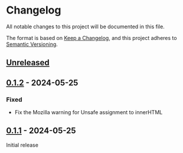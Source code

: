# Changelog

All notable changes to this project will be documented in this file.

The format is based on [Keep a Changelog](https://keepachangelog.com/en/1.1.0/),
and this project adheres to [Semantic Versioning](https://semver.org/spec/v2.0.0.html).

## [Unreleased]


## [0.1.2] - 2024-05-25
### Fixed
- Fix the Mozilla warning for Unsafe assignment to innerHTML

## [0.1.1] - 2024-05-25
Initial release

[unreleased]: https://framagit.org/dobidi/add-bidi-support-web-extension/-/compare/0.1.2...HEAD
[0.1.2]: https://framagit.org/dobidi/add-bidi-support-web-extension/-/compare/0.1.1...0.1.2
[0.1.1]: https://framagit.org/dobidi/add-bidi-support-web-extension/-/tags/0.1.1
